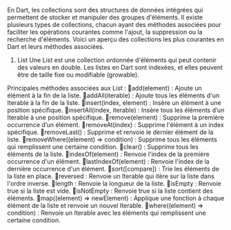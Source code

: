 En Dart, les collections sont des structures de données intégrées qui permettent de stocker et manipuler des groupes d'éléments. Il existe plusieurs types de collections, chacun ayant des méthodes associées pour faciliter les opérations courantes comme l'ajout, la suppression ou la recherche d'éléments. Voici un aperçu des collections les plus courantes en Dart et leurs méthodes associées.

1. List
Une List est une collection ordonnée d'éléments qui peut contenir des valeurs en double. Les listes en Dart sont indexées, et elles peuvent être de taille fixe ou modifiable (growable).

Principales méthodes associées aux List :
📍add(element) : Ajoute un élément à la fin de la liste.
📍addAll(iterable) : Ajoute tous les éléments d'un Iterable à la fin de la liste.
📍insert(index, element) : Insère un élément à une position spécifique.
📍insertAll(index, iterable) : Insère tous les éléments d’un Iterable à une position spécifique.
  📍remove(element) : Supprime la première occurrence d’un élément.
  📍removeAt(index) : Supprime l'élément à un index spécifique.
  📍removeLast() : Supprime et renvoie le dernier élément de la liste.
  📍removeWhere((element) => condition) : Supprime tous les éléments qui remplissent une certaine condition.
  📍clear() : Supprime tous les éléments de la liste.
  📍indexOf(element) : Renvoie l'index de la première occurrence d'un élément.
  📍lastIndexOf(element) : Renvoie l'index de la dernière occurrence d'un élément.
  📍sort([compare]) : Trie les éléments de la liste en place.
  📍reversed : Renvoie un Iterable qui itère sur la liste dans l'ordre inverse.
  📍length : Renvoie la longueur de la liste.
  📍isEmpty : Renvoie true si la liste est vide.
  📍isNotEmpty : Renvoie true si la liste contient des éléments.
  📍map((element) => newElement) : Applique une fonction à chaque élément de la liste et renvoie un nouvel      Iterable.
  📍where((element) => condition) : Renvoie un Iterable avec les éléments qui remplissent une certaine condition.